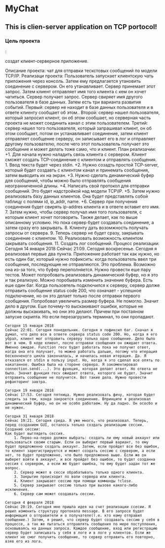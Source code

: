 # MyChat
<h2>This is clien-server application on TCP portocol!</h2>

<h3>Цель проекта</h3>: 
	<p>создат клиент-серверное приложение.</p>
Описание проекта:
	чат для отправки тескстовых сообщений по модели TCP/IP.
Реализаци проекта:
	Пользователь запускает клиентскую чать приложения через консоль. Затем ему предлагается утановить соединение с сервером. Он его утанавливает. Сервер принемает этот запрос. Затем клиент отправляет имя того клиента с кем он хочет чатиться. Сервер получает запрос. Сервер свиряет имя другого пользователя в базе данных. Затем есть три варианта развития событий. Первый: сервер не находит в базе данных пользователя и в ответе клиенту сообщает об этом.. Второй: сервер нашел пользователя, который запросил клиент, он об этом сообшает, но серверная часть проекта не может соединить канал с этим пользователем. Третий: сервер нашел того пользователя, который запрашивал клиент, он об этом сообщает, потом он устанавливает соединение, затем клиент отправляет сообщение серверу, он записывает его в лог и отправляет другому пользователю, после чего этот пользователь получает это сообщение и может делать тоже само, что и клиент.
План реализачии:
	+1. Для начала нужно наладить связь клиента с сервером. Клиент сможет создать TCP-соединение с клиентом и отправлять сообщения.
		1. Ввод текста будет через stdin.
	+2. Нужно созадть простой TCP-server, который будет создавть с клиентом канал и принемать сообщения, затем выводить их на экран.
	+3. Нужно сделать динамический буфер для сообщений, чтобы можно было отправлять сообщения неогранниченной длины.
	+4. Написать свой протокол для отправки сообщений. Это будет надстройкой над модели TCP\IP.
	+5. Затем нужно реализовать базу данных клиентов. Она будет представлять собой таблицу с полями id, ip_addr, name. 
	+6. Сервер при получения соединения будет свирять ip-addres клиента и в ответе вставит его имя.
	7. Затем нужно, чтобы сервер получал имя того пользователя, с которым клиент хочет поговорить. Также делает, как по выше описанному условию. Но пока сервер будет создавать соединение, а затем сразу его закрывать.
	8. Клиенту дать возомжность получать запросы от сервера.
	9. Теперь сервер не будет сразу, закрывать соединение с клиентом.
	10. Реализовать возможность клиентом закрывать сообщения.
	11. Создать лог сообщений.
Процесс реализации:
	Сегодня 14 января 2018
	Сейчас 21:09. Сегодня воскресенье. Сегодня я реализовал первые два пункта. Приложение работает так как нужно, но есть один баг, который нужно пофиксить: когда пользователь ввел три сообщения, последующие не отправляются. Это проблема. Возможно она из-за того, что буфер переполняется. Нужно провести еше пару тестов. Может попробовать реализовать динамический буфер, но я это и так реализую. Можно поробывать изменить значение буфера. Есть еше один баг. Когда пользовтель подключился к серверу, сервер долже отправить сообщение status code 200, что означает - успешное подключение, но он это делает только после отправки первого сообщения.
	Попробовал увеличить размер буфера. Не помогло. Значит дело в другом.
	Еше почему-то выскакивают ошибки, которые не должны выскакивать, но они это делают. Причем при постаяном запуске скрипта. Но если перезагрузить терминал, то они пропадают. 

	Сегодня 15 января 2018
	Сейчас 22:01. Сегодня понедельник. Сегодня я пофиксил баг. Сначал я думал, что дело все в ответе сервера status code 200. Но, когда я его убрал, клиент мог отправить серверу только одно сообщение. Дело было вот в чем. В коде клиент, после отправки сообщения он ожидает ответа. Именно ожидае. Function recv будет работать пока не получит ответ, когда она его получает, то можно работать дальше, потому что итерация бесконченого цикла закончилась, и начилась новая итерация. Да. Я отказался от stdin в пользу input. Но, когда я это сделал все опять по накатанное. Ошибка была на стороне сервера. Я закоментировал connection.send(...). Это функция, которая делает ответ. Но ответа не было. Значит функция recv ожидает ответа, которого не будет. Значит отправить сообщение не получится. Вот такие дела. Нужно провести рефакторинг завтра. 

	Сегодня 19 января 2018
	Сейчас 17:53. Сегодня пятница. Нужно реализовать фичу, которая будет следить за тем, конда закроется соединение. Впринципе я реализовал динамический буфер, но он не особо работаем. Ну да ладно. Он ососбо и не нужен.

	Cегодня 31 января 2018
	Сейчас 19:21. Сегодня среда. Я уже много, что реализовал. Теперь, перед созданием GUI, осталось только создать реализацию сессии.
	Создание сессии:
	Как будет выглядеть сессия.
		1. Перво-на-перво должен выбрать: создать ли ему новый аккаунт или пользоваться своим старым. Если он выберит первый вариант, то ему будет предложенно создать аккаунт. Затем, если пройдет все без ошибок, то клиент зарегистрируется и может создать сессию с сервером, а если нет, то будет предложенно, что было предложенно выше. Если же он выберет войти в аккаунт, и все пройдет без ошибок, то будет созданна сессия с сервером, а если же будет ошибка, то ему будет задан тот же вопрос.
		2. Сервер может в сесси обрабатывать только одного клиента.
		3. Закрытие происходит по воли сервера или клиента.
		4. Клиент закрывает сессию при помощи комманды !close.
		5. Сервер закрывает сессию только при вызове какого-либо исключения.
		6. Сервер сам может создавать сессии.

	Сегодня 4 февраля 2018
	Сейчас 20:19. Сегодня мне пришла идея на счет реализации ссесии. Я решил изменить структуру протокола message. В его запросе будет информация о отправители и о получателе(т.е. кто кому отправил сообщение.) Затем, я решил, что сервер будет создавать сессию у себя в процессе, а так же пытаться отправлять сообщения по мере поступления, основываясь на данных запроса. Каждое сообщение, вход или регистрацию сервер будет записывать у себя в логе и в логе у клиентов. Если же клиент не смог получить сообщение, то сервер отправить его повторно, взяв его из лога.